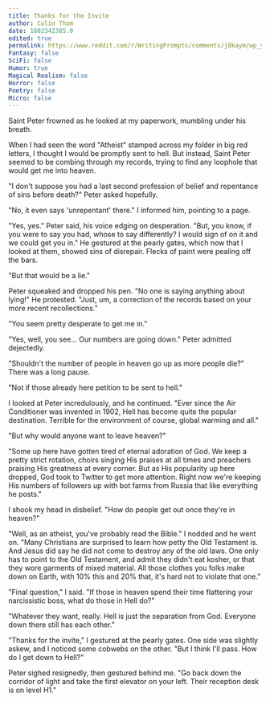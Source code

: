 ```yaml
---
title: Thanks for the Invite
author: Colin Thom
date: 1602342385.0
edited: true
permalink: https://www.reddit.com/r/WritingPrompts/comments/j8kaym/wp_you_died_and_was_sent_to_hell_but_upon/
Fantasy: false
SciFi: false
Humor: true
Magical Realism: false
Horror: false
Poetry: false
Micro: false
---
```

Saint Peter frowned as he looked at my paperwork, mumbling under his breath.

When I had seen the word "Atheist" stamped across my folder in big red letters, I thought I would be promptly sent to hell. But instead, Saint Peter seemed to be combing through my records, trying to find any loophole that would get me into heaven.

"I don't suppose you had a last second profession of belief and repentance of sins before death?" Peter asked hopefully.

"No, it even says 'unrepentant' there." I informed him, pointing to a page.

"Yes, yes." Peter said, his voice edging on desperation. "But, you know, if you were to say you had, whose to say differently? I would sign of on it and we could get you in." He gestured at the pearly gates, which now that I looked at them, showed sins of disrepair. Flecks of paint were pealing off the bars.

"But that would be a lie."

Peter squeaked and dropped his pen. "No one is saying anything about lying!" He protested. "Just, um, a correction of the records based on your more recent recollections."

"You seem pretty desperate to get me in."

"Yes, well, you see... Our numbers are going down." Peter admitted dejectedly.

"Shouldn't the number of people in heaven go up as more people die?" There was a long pause.

"Not if those already here petition to be sent to hell."

I looked at Peter incredulously, and he continued. "Ever since the Air Conditioner was invented in 1902, Hell has become quite the popular destination. Terrible for the environment of course, global warming and all."

"But why would anyone want to leave heaven?"

"Some up here have gotten tired of eternal adoration of God. We keep a pretty strict rotation, choirs singing His praises at all times and preachers praising His greatness at every corner. But as His popularity up here dropped, God took to Twitter to get more attention. Right now we're keeping His numbers of followers up with bot farms from Russia that like everything he posts."

I shook my head in disbelief. "How do people get out once they're in heaven?"

"Well, as an atheist, you've probably read the Bible." I nodded and he went on. "Many Christians are surprised to learn how petty the Old Testament is. And Jesus did say he did not come to destroy any of the old laws. One only has to point to the Old Testament, and admit they didn't eat kosher, or that they wore garments of mixed material. All those clothes you folks make down on Earth, with 10% this and 20% that, it's hard not to violate that one."

"Final question," I said. "If those in heaven spend their time flattering your narcissistic boss, what do those in Hell do?"

"Whatever they want, really. Hell is just the separation from God. Everyone down there still has each other."

"Thanks for the invite," I gestured at the pearly gates. One side was slightly askew, and I noticed some cobwebs on the other. "But I think I'll pass. How do I get down to Hell?"

Peter sighed resignedly, then gestured behind me. "Go back down the corridor of light and take the first elevator on your left. Their reception desk is on level H1."
